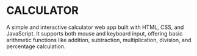 # CALCULATOR
A simple and interactive calculator web app built with HTML, CSS, and JavaScript. It supports both mouse and keyboard input, offering basic arithmetic functions like addition, subtraction, multiplication, division, and percentage calculation.

